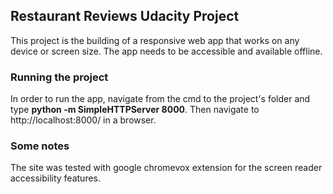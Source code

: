 ## Restaurant Reviews Udacity Project
This project is the building of a responsive web app that works on any device or screen size. The app needs to be accessible and available offline.

### Running the project
In order to run the app, navigate from the cmd to the project's folder and type **python -m SimpleHTTPServer 8000**. Then navigate to http://localhost:8000/ in a browser. 

### Some notes
The site was tested with google chromevox extension for the screen reader accessibility features.